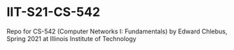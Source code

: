 # IIT-S21-CS-542
 Repo for CS-542 (Computer Networks I: Fundamentals) by Edward Chlebus, Spring 2021 at Illinois Institute of Technology
